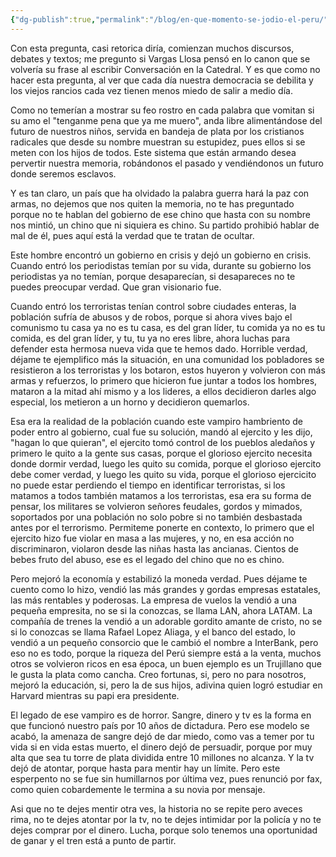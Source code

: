 ```yaml
---
{"dg-publish":true,"permalink":"/blog/en-que-momento-se-jodio-el-peru/","created":"2024-07-18T21:18","updated":"2024-07-18T21:23"}
---
```


Con esta pregunta, casi retorica diría, comienzan muchos discursos, debates y textos; me pregunto si Vargas Llosa pensó en lo canon que se volvería su frase al escribir Conversación en la Catedral. Y es que como no hacer esta pregunta, al ver que cada día nuestra democracia se debilita y los viejos rancios cada vez tienen menos miedo de salir a medio día. 

Como no temerían a mostrar su feo rostro en cada palabra que vomitan si su amo el "tenganme pena que ya me muero", anda libre alimentándose del futuro de nuestros niños, servida en bandeja de plata por los cristianos radicales que desde su nombre muestran su estupidez, pues ellos si se meten con los hijos de todos. Este sistema que están armando desea pervertir nuestra memoria, robándonos el pasado y vendiéndonos un futuro donde seremos esclavos. 

Y es tan claro, un país que ha olvidado la palabra guerra hará la paz con armas, no dejemos que nos quiten la memoria, no te has preguntado porque no te hablan del gobierno de ese chino que hasta con su nombre nos mintió, un chino que ni siquiera es chino. Su partido prohibió hablar de mal de él, pues aquí está la verdad que te tratan de ocultar.

Este hombre encontró un gobierno en crisis y dejó un gobierno en crisis. Cuando entró los periodistas temían por su vida, durante su gobierno los periodistas ya no temían, porque desaparecían, si desapareces no te puedes preocupar verdad. Que gran visionario fue.

Cuando entró los terroristas tenían control sobre ciudades enteras, la población sufría de abusos y de robos, porque si ahora vives bajo el comunismo tu casa ya no es tu casa, es del gran líder, tu comida ya no es tu comida, es del gran líder, y tu, tu ya no eres libre, ahora luchas para defender esta hermosa nueva vida que te hemos dado. Horrible verdad, déjame te ejemplifico más la situación, en una comunidad los pobladores se resistieron a los terroristas y los botaron, estos huyeron y volvieron con más armas y refuerzos, lo primero que hicieron fue juntar a todos los hombres, mataron a la mitad ahí mismo y a los lideres, a ellos decidieron darles algo especial, los metieron a un horno y decidieron quemarlos. 

Esa era la realidad de la población cuando este vampiro hambriento de poder entro al gobierno, cual fue su solución, mandó al ejercito y les dijo, "hagan lo que quieran", el ejercito tomó control de los pueblos aledaños y primero le quito a la gente sus casas, porque el glorioso ejercito necesita donde dormir verdad, luego les quito su comida, porque el glorioso ejercito debe comer verdad, y luego les quito su vida, porque el glorioso ejercicito no puede estar perdiendo el tiempo en identificar terroristas, si los matamos a todos también matamos a los terroristas, esa era su forma de pensar, los militares se volvieron señores feudales, gordos y mimados, soportados por una población no solo pobre si no también desbastada antes por el terrorismo. Permiteme ponerte en contexto, lo primero que el ejercito hizo fue violar en masa a las mujeres, y no, en esa acción no discriminaron, violaron desde las niñas hasta las ancianas. Cientos de bebes fruto del abuso, ese es el legado del chino que no es chino.

Pero mejoró la economía y estabilizó la moneda verdad. Pues déjame te cuento como lo hizo, vendió las más grandes y gordas empresas estatales, las más rentables y poderosas. La empresa de vuelos la vendió a una pequeña empresita, no se si la conozcas, se llama LAN, ahora LATAM. La compañía de trenes la vendió a un adorable gordito amante de cristo, no se si lo conozcas se llama Rafael Lopez Aliaga, y el banco del estado, lo vendió a un pequeño consorcio que le cambió el nombre a InterBank, pero eso no es todo, porque la riqueza del Perú siempre está a la venta, muchos otros se volvieron ricos en esa época, un buen ejemplo es un Trujillano que le gusta la plata como cancha. Creo fortunas, si, pero no para nosotros, mejoró la educación, si, pero la de sus hijos, adivina quien logró estudiar en Harvard mientras su papi era presidente.

El legado de ese vampiro es de horror. Sangre, dinero y tv es la forma en que funcionó nuestro país por 10 años de dictadura. Pero ese modelo se acabó, la amenaza de sangre dejó de dar miedo, como vas a temer por tu vida si en vida estas muerto, el dinero dejó de persuadir, porque por muy alta que sea tu torre de plata dividida entre 10 millones no alcanza. Y la tv dejó de atontar, porque hasta para mentir hay un límite. Pero este esperpento no se fue sin humillarnos por última vez, pues renunció por fax, como quien cobardemente le termina a su novia por mensaje.

Asi que no te dejes mentir otra ves, la historia no se repite pero aveces rima, no te dejes atontar por la tv, no te dejes intimidar por la policía y no te dejes comprar por el dinero. Lucha, porque solo tenemos una oportunidad de ganar y el tren está a punto de partir.